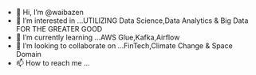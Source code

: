 - 👋 Hi, I’m @waibazen
- 👀 I’m interested in ...UTILIZING Data Science,Data Analytics & Big Data FOR THE GREATER GOOD
- 🌱 I’m currently learning ...AWS Glue,Kafka,Airflow
- 💞️ I’m looking to collaborate on ...FinTech,Climate Change & Space Domain
- 📫 How to reach me ...

<!---
waibazen/waibazen is a ✨ special ✨ repository because its `README.md` (this file) appears on your GitHub profile.
You can click the Preview link to take a look at your changes.
--->
